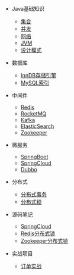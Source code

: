 * Java基础知识

  * [集合]()
  * [并发]()
  * [网络]()
  * [JVM]()
  * [设计模式]()

* 数据库
  * [InnDB存储引擎]()
  * [MySQL索引]()

* 中间件
  * [Redis]()
  * [RocketMQ]()
  * [Kafka]()
  * [ElasticSearch]()
  * [Zookeeper]()

* 微服务
  * [SpringBoot]()
  * [SpringCloud]()
  * [Dubbo]()

* 分布式
  * [分布式事务]()
  * [分布式锁]()

* 源码笔记
  * [SpringCloud]()
  * [Redis分布式锁]()
  * [Zookeeper分布式锁]()

* 实战项目
  * [订单实战]()